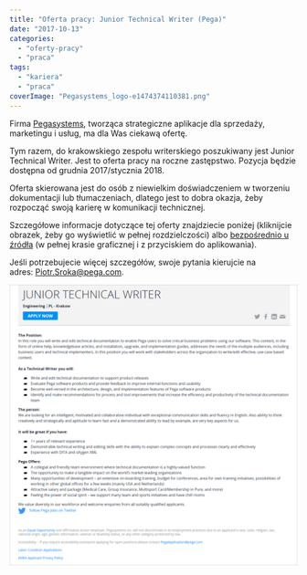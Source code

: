 ```yaml
---
title: "Oferta pracy: Junior Technical Writer (Pega)"
date: "2017-10-13"
categories:
  - "oferty-pracy"
  - "praca"
tags:
  - "kariera"
  - "praca"
coverImage: "Pegasystems_logo-e1474374110381.png"
---
```


Firma [Pegasystems](https://www.pega.com/), tworząca strategiczne aplikacje dla sprzedaży, marketingu i usług, ma dla Was ciekawą ofertę.

Tym razem, do krakowskiego zespołu writerskiego poszukiwany jest Junior Technical Writer. Jest to oferta pracy na roczne zastępstwo. Pozycja będzie dostępna od grudnia 2017/stycznia 2018.

Oferta skierowana jest do osób z niewielkim doświadczeniem w tworzeniu dokumentacji lub tłumaczeniach, dlatego jest to dobra okazja, żeby rozpocząć swoją karierę w komunikacji technicznej.

Szczegółowe informacje dotyczące tej oferty znajdziecie poniżej (kliknijcie obrazek, żeby go wyświetlić w pełnej rozdzielczości) albo [bezpośrednio u źródła](https://www.pega.com/about/careers/engineering/junior-technical-writer) (w pełnej krasie graficznej i z przyciskiem do aplikowania).

Jeśli potrzebujecie więcej szczegółów, swoje pytania kierujcie na adres: [Piotr.Sroka@pega.com](mailto:Piotr.Sroka@pega.com).

[![](images/pega-junior-tech-writer.png)](http://techwriter.pl/wp-content/uploads/2017/10/pega-junior-tech-writer.png)
